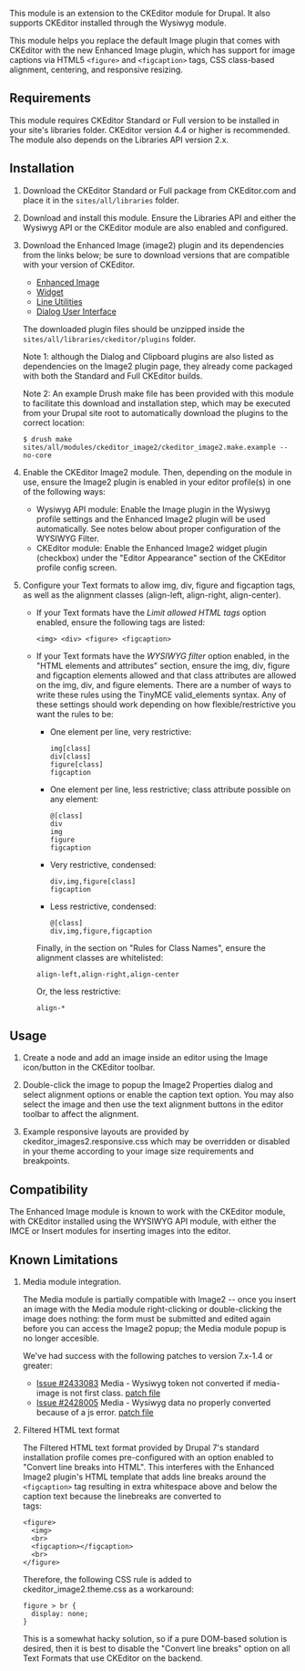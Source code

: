 This module is an extension to the CKEditor module for Drupal. It also supports
CKEditor installed through the Wysiwyg module.

This module helps you replace the default Image plugin that comes with
CKEditor with the new Enhanced Image plugin, which has support for image
captions via HTML5 `<figure>` and `<figcaption>` tags, CSS class-based
alignment, centering, and responsive resizing.

Requirements
------------

This module requires CKEditor Standard or Full version to be installed in your
site's libraries folder. CKEditor version 4.4 or higher is recommended. The
module also depends on the Libraries API version 2.x.

Installation
------------

1.  Download the CKEditor Standard or Full package from CKEditor.com and
    place it in the `sites/all/libraries` folder.

2.  Download and install this module. Ensure the Libraries API and either the
    Wysiwyg API or the CKEditor module are also enabled and configured.

3.  Download the Enhanced Image (image2) plugin and its dependencies from the
    links below; be sure to download versions that are compatible with your
    version of CKEditor.

    * [Enhanced Image](http://ckeditor.com/addon/image2)
    * [Widget](http://ckeditor.com/addon/widget)
    * [Line Utilities](http://ckeditor.com/addon/lineutils)
    * [Dialog User Interface](http://ckeditor.com/addon/dialogui)

    The downloaded plugin files should be unzipped inside the
    `sites/all/libraries/ckeditor/plugins` folder.

    Note 1: although the Dialog and Clipboard plugins are also listed as
    dependencies on the Image2 plugin page, they already come packaged
    with both the Standard and Full CKEditor builds.

    Note 2: An example Drush make file has been provided with this module to
    facilitate this download and installation step, which may be executed from
    your Drupal site root to automatically download the plugins to the correct
    location:

        $ drush make sites/all/modules/ckeditor_image2/ckeditor_image2.make.example --no-core

4.  Enable the CKEditor Image2 module. Then, depending on the module in use,
    ensure the Image2 plugin is enabled in your editor profile(s) in one of the
    following ways:

    * Wysiwyg API module: Enable the Image plugin in the Wysiwyg profile
      settings and the Enhanced Image2 plugin will be used automatically.
      See notes below about proper configuration of the WYSIWYG Filter.
    * CKEditor module: Enable the Enhanced Image2 widget plugin (checkbox) under
      the "Editor Appearance" section of the CKEditor profile config screen.

5.  Configure your Text formats to allow img, div, figure and figcaption tags,
    as well as the alignment classes (align-left, align-right, align-center).

    *   If your Text formats have the *Limit allowed HTML tags* option
        enabled, ensure the following tags are listed:

            <img> <div> <figure> <figcaption>

    *   If your Text formats have the *WYSIWYG filter* option enabled, in the
        "HTML elements and attributes" section, ensure the img, div, figure
        and figcaption elements allowed and that class attributes are allowed
        on the img, div, and figure elements.  There are a number of ways to
        write these rules using the TinyMCE valid_elements syntax. Any of these
        settings should work depending on how flexible/restrictive you want the
        rules to be:

        *   One element per line, very restrictive:

                img[class]
                div[class]
                figure[class]
                figcaption

        *   One element per line, less restrictive; class attribute possible
            on any element:

                @[class]
                div
                img
                figure
                figcaption

        *   Very restrictive, condensed:

                div,img,figure[class]
                figcaption

        *   Less restrictive, condensed:

                @[class]
                div,img,figure,figcaption

        Finally, in the section on "Rules for Class Names", ensure the
        alignment classes are whitelisted:

            align-left,align-right,align-center

        Or, the less restrictive:

            align-*

Usage
-----

1.  Create a node and add an image inside an editor using the Image icon/button
    in the CKEditor toolbar.

2.  Double-click the image to popup the Image2 Properties dialog and select
    alignment options or enable the caption text option.  You may also select
    the image and then use the text alignment buttons in the editor toolbar to
    affect the alignment.

3.  Example responsive layouts are provided by ckeditor_images2.responsive.css
    which may be overridden or disabled in your theme according to your image
    size requirements and breakpoints.

Compatibility
-------------

The Enhanced Image module is known to work with the CKEditor module, with
CKEditor installed using the WYSIWYG API module, with either the IMCE or
Insert modules for inserting images into the editor.

Known Limitations
-----------------

1.  Media module integration.

    The Media module is partially compatible with Image2 -- once you insert an
    image with the Media module right-clicking or double-clicking the image
    does nothing: the form must be submitted and edited again before you can
    access the Image2 popup; the Media module popup is no longer accesible.

    We've had success with the following patches to version 7.x-1.4 or greater:

    * [Issue #2433083](https://www.drupal.org/node/2433083)
        Media - Wysiwyg token not converted if media-image is not first class.
        [patch file](https://www.drupal.org/files/issues/media-wysiwyg-ckeditor-image2-2433083-3.patch)
    * [Issue #2428005](https://www.drupal.org/node/2428005)
        Media - Wysiwyg data no properly converted because of a js error.
        [patch file](https://www.drupal.org/files/issues/media_fix.patch)

2.  Filtered HTML text format

    The Filtered HTML text format provided by Drupal 7's standard installation
    profile comes pre-configured with an option enabled to "Convert line breaks
    into HTML". This interferes with the Enhanced Image2 plugin's HTML template
    that adds line breaks around the `<figcaption>` tag resulting in extra
    whitespace above and below the caption text because the linebreaks
    are converted to <br> tags:

        <figure>
          <img>
          <br>
          <figcaption></figcaption>
          <br>
        </figure>

    Therefore, the following CSS rule is added to ckeditor_image2.theme.css as
    a workaround:

        figure > br {
          display: none;
        }

    This is a somewhat hacky solution, so if a pure DOM-based solution is
    desired, then it is best to disable the "Convert line breaks" option on
    all Text Formats that use CKEditor on the backend.
